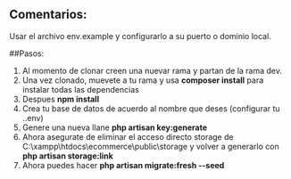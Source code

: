 ## Comentarios:
Usar el archivo env.example y configurarlo a su puerto o dominio local.

##Pasos:

1. Al momento de clonar creen una nuevar rama y partan de la rama dev.
2. Una vez clonado, muevete a tu rama y usa **composer install** para instalar todas las dependencias
3. Despues **npm install**
4. Crea tu base de datos de acuerdo al nombre que deses (configurar tu ..env)
5. Genere una nueva llane **php artisan key:generate**
6. Ahora asegurate de eliminar el acceso directo storage de C:\xampp\htdocs\ecommerce\public\storage y volver a generarlo con **php artisan storage:link**
7. Ahora puedes hacer **php artisan migrate:fresh --seed**

